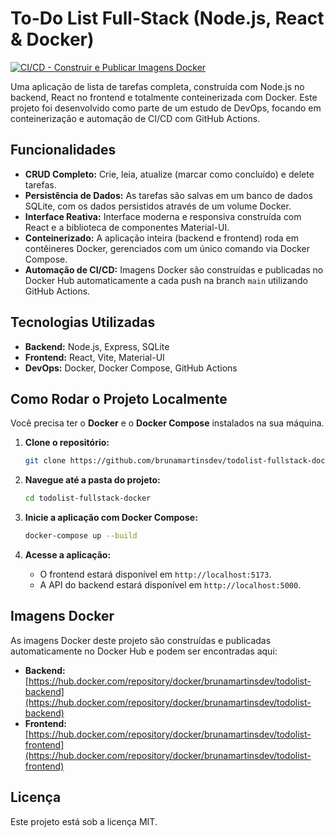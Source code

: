 # To-Do List Full-Stack (Node.js, React & Docker)

[![CI/CD - Construir e Publicar Imagens Docker](https://github.com/brunamartinsdev/todolist-fullstack-docker/actions/workflows/main.yml/badge.svg)](https://github.com/brunamartinsdev/todolist-fullstack-docker/actions)

Uma aplicação de lista de tarefas completa, construída com Node.js no backend, React no frontend e totalmente conteinerizada com Docker. Este projeto foi desenvolvido como parte de um estudo de DevOps, focando em conteinerização e automação de CI/CD com GitHub Actions.

## Funcionalidades

- **CRUD Completo:** Crie, leia, atualize (marcar como concluído) e delete tarefas.
- **Persistência de Dados:** As tarefas são salvas em um banco de dados SQLite, com os dados persistidos através de um volume Docker.
- **Interface Reativa:** Interface moderna e responsiva construída com React e a biblioteca de componentes Material-UI.
- **Conteinerizado:** A aplicação inteira (backend e frontend) roda em contêineres Docker, gerenciados com um único comando via Docker Compose.
- **Automação de CI/CD:** Imagens Docker são construídas e publicadas no Docker Hub automaticamente a cada push na branch `main` utilizando GitHub Actions.

## Tecnologias Utilizadas

- **Backend:** Node.js, Express, SQLite
- **Frontend:** React, Vite, Material-UI
- **DevOps:** Docker, Docker Compose, GitHub Actions

## Como Rodar o Projeto Localmente

Você precisa ter o **Docker** e o **Docker Compose** instalados na sua máquina.

1.  **Clone o repositório:**
    ```bash
    git clone https://github.com/brunamartinsdev/todolist-fullstack-docker.git
    ```

2.  **Navegue até a pasta do projeto:**
    ```bash
    cd todolist-fullstack-docker
    ```

3.  **Inicie a aplicação com Docker Compose:**
    ```bash
    docker-compose up --build
    ```

4.  **Acesse a aplicação:**
    - O frontend estará disponível em `http://localhost:5173`.
    - A API do backend estará disponível em `http://localhost:5000`.

## Imagens Docker

As imagens Docker deste projeto são construídas e publicadas automaticamente no Docker Hub e podem ser encontradas aqui:

- **Backend:** [https://hub.docker.com/repository/docker/brunamartinsdev/todolist-backend](https://hub.docker.com/repository/docker/brunamartinsdev/todolist-backend)
- **Frontend:** [https://hub.docker.com/repository/docker/brunamartinsdev/todolist-frontend](https://hub.docker.com/repository/docker/brunamartinsdev/todolist-frontend)

## Licença

Este projeto está sob a licença MIT.